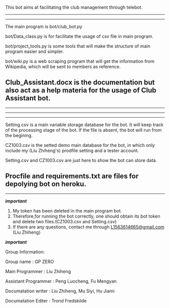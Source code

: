 This bot aims at facilitating the club management through telebot.

-----------------------------------------------------------------------------------------------------------------
-----------------------------------------------------------------------------------------------------------------
The main program is bot/club_bot.py

bot/Data_class.py is for facilitate the usage of csv file in main program.

bot/project_tools.py is some tools that will make the structure of main program easier and simpler.

bot/wiki.py is a web scraping program that will get the information from Wikipedia, which will be sent to members as reference.

Club_Assistant.docx is the documentation but also act as a help materia for the usage of Club Assistant bot.
-----------------------------------------------------------------------------------------------------------------
-----------------------------------------------------------------------------------------------------------------


-----------------------------------------------------------------------------------------------------------------
-----------------------------------------------------------------------------------------------------------------
Setting.csv is a main variable storage database for the bot.
It will keep track of the processing stage of the bot.
If the file is absent, the bot will run from the begining.

CZ1003.csv is the setted demo main database for the bot, in which only include my (Liu Zhiheng's) prodfile setting and a tester account.

Setting.csv and CZ1003.csv are just here to show the bot can store data.

Procfile and requirements.txt are files for depolying bot on heroku.
-----------------------------------------------------------------------------------------------------------------
-----------------------------------------------------------------------------------------------------------------

***important***

1. My token has been deleted in the main program bot.
2. Therefore,for running the bot correctly, one should obtain its bot token and delete two files.(CZ1003.csv and Setting.csv)
3. If there are any questions, contact me through L1563614665@gmail.com (Liu Zhiheng)

***important***


Group Information:

Group name : GP ZERO

Main Programmer : Liu Zhiheng

Assistant Programmer : Peng Luocheng, Fu Mengyan

Documatation writer : Liu Zhiheng, Mu Siyi, Hu Jiami

Documatation Editer : Trond Fredskilde

